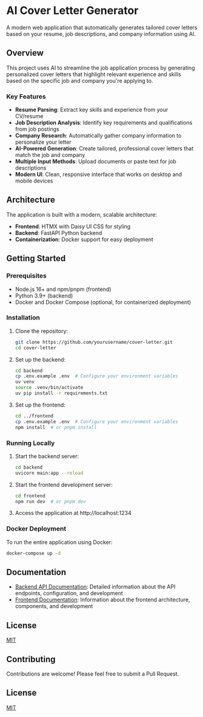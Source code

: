 # AI Cover Letter Generator

A modern web application that automatically generates tailored cover letters based on your resume, job descriptions, and company information using AI.

## Overview

This project uses AI to streamline the job application process by generating personalized cover letters that highlight relevant experience and skills based on the specific job and company you're applying to.

### Key Features

- **Resume Parsing**: Extract key skills and experience from your CV/resume
- **Job Description Analysis**: Identify key requirements and qualifications from job postings
- **Company Research**: Automatically gather company information to personalize your letter
- **AI-Powered Generation**: Create tailored, professional cover letters that match the job and company
- **Multiple Input Methods**: Upload documents or paste text for job descriptions
- **Modern UI**: Clean, responsive interface that works on desktop and mobile devices

## Architecture

The application is built with a modern, scalable architecture:

- **Frontend**: HTMX with Daisy UI CSS for styling
- **Backend**: FastAPI Python backend
- **Containerization**: Docker support for easy deployment

## Getting Started

### Prerequisites

- Node.js 16+ and npm/pnpm (frontend)
- Python 3.9+ (backend)
- Docker and Docker Compose (optional, for containerized deployment)

### Installation

1. Clone the repository:
   ```bash
   git clone https://github.com/yourusername/cover-letter.git
   cd cover-letter
   ```

2. Set up the backend:
   ```bash
   cd backend
   cp .env.example .env  # Configure your environment variables
   uv venv
   source .venv/bin/activate
   uv pip install -r requirements.txt
   ```

3. Set up the frontend:
   ```bash
   cd ../frontend
   cp .env.example .env  # Configure your environment variables
   npm install  # or pnpm install
   ```

### Running Locally

1. Start the backend server:
   ```bash
   cd backend
   uvicorn main:app --reload
   ```

2. Start the frontend development server:
   ```bash
   cd frontend
   npm run dev  # or pnpm dev
   ```

3. Access the application at http://localhost:1234

### Docker Deployment

To run the entire application using Docker:

```bash
docker-compose up -d
```

## Documentation

- [Backend API Documentation](/backend/README.md): Detailed information about the API endpoints, configuration, and development
- [Frontend Documentation](/frontend/README.md): Information about the frontend architecture, components, and development

## License

[MIT](LICENSE)

## Contributing

Contributions are welcome! Please feel free to submit a Pull Request.

## License

[MIT](LICENSE) 
